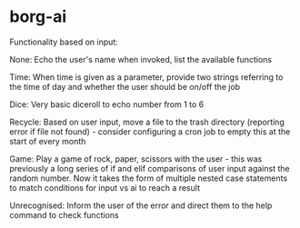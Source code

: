 # borg-ai

Functionality based on input:

None:
Echo the user's name when invoked, list the available functions

Time:
When time is given as a parameter, provide two strings referring to the time of day and whether the user should be on/off the job

Dice:
Very basic diceroll to echo number from 1 to 6

Recycle:
Based on user input, move a file to the trash directory (reporting error if file not found) - consider configuring a cron job to empty this at the start of every month

Game:
Play a game of rock, paper, scissors with the user - this was previously a long series of if and elif comparisons of user input against the random number. Now it takes the form of multiple nested case statements to match conditions for input vs ai to reach a result

Unrecognised:
Inform the user of the error and direct them to the help command to check functions
